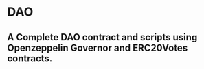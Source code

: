 # DAO

## A Complete DAO contract and scripts using Openzeppelin Governor and ERC20Votes contracts.
